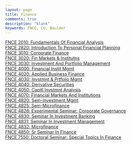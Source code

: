 ```yaml
---
layout: page
title: Finance
comments: true
description: "blank"
keywords: FNCE, CU, Boulder
---
```

<body>
<div><a href="../../courses/FNCE-2010">FNCE 2010: Fundamentals Of Financial Analysis</a></div>
<div><a href="../../courses/FNCE-2820">FNCE 2820: Introduction To Personal Financial Planning</a></div>
<div><a href="../../courses/FNCE-3010">FNCE 3010: Corporate Finance</a></div>
<div><a href="../../courses/FNCE-3020">FNCE 3020: Fin Markets & Institutns</a></div>
<div><a href="../../courses/FNCE-3030">FNCE 3030: Investment And Portfolio Management</a></div>
<div><a href="../../courses/FNCE-4000">FNCE 4000: Financial Instit Mgmt</a></div>
<div><a href="../../courses/FNCE-4020">FNCE 4020: Applied Business Finance</a></div>
<div><a href="../../courses/FNCE-4030">FNCE 4030: Invstmnt & Prtfolio Mgmt</a></div>
<div><a href="../../courses/FNCE-4040">FNCE 4040: Derivative Securities</a></div>
<div><a href="../../courses/FNCE-4050">FNCE 4050: Capitl Invstmnt Analysis</a></div>
<div><a href="../../courses/FNCE-4070">FNCE 4070: Financial Markets And Institutions</a></div>
<div><a href="../../courses/FNCE-4820">FNCE 4820: Sem-Investment Mgmt</a></div>
<div><a href="../../courses/FNCE-4825">FNCE 4825: Sem-Microfinance</a></div>
<div><a href="../../courses/FNCE-4826">FNCE 4826: Experimental Seminar: Corporate Governance</a></div>
<div><a href="../../courses/FNCE-4830">FNCE 4830: Seminar In Investment Banking</a></div>
<div><a href="../../courses/FNCE-4831">FNCE 4831: Seminar In Investment Management</a></div>
<div><a href="../../courses/FNCE-4832">FNCE 4832: Microfinance</a></div>
<div><a href="../../courses/FNCE-4850">FNCE 4850: Sr Seminar In Finance</a></div>
<div><a href="../../courses/FNCE-7550">FNCE 7550: Doctoral Seminar: Special Topics In Finance</a></div>
</body>